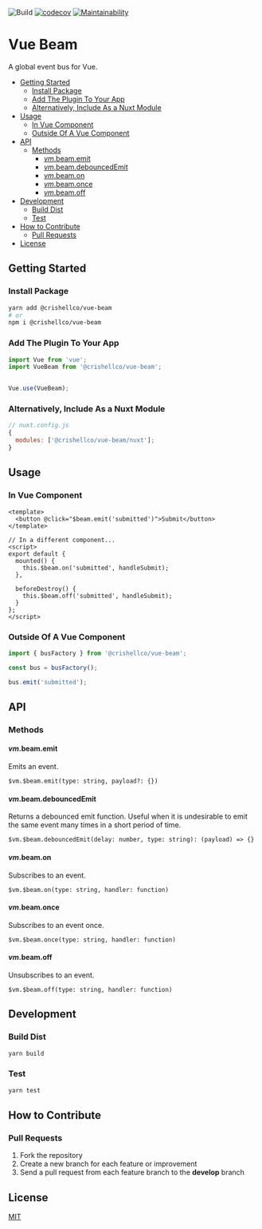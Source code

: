 ![Build](https://github.com/crishellco/vue-beam/workflows/Build/badge.svg)
[![codecov](https://codecov.io/gh/crishellco/vue-beam/branch/master/graph/badge.svg?token=M7N86U5GF7)](https://codecov.io/gh/crishellco/vue-beam)
[![Maintainability](https://api.codeclimate.com/v1/badges/b3806bbadbec2ed40c08/maintainability)](https://codeclimate.com/github/crishellco/vue-beam/maintainability)

# Vue Beam

A global event bus for Vue.

- [Getting Started](#getting-started)
  - [Install Package](#install-package)
  - [Add The Plugin To Your App](#add-the-plugin-to-your-app)
  - [Alternatively, Include As a Nuxt Module](#alternatively-include-as-a-nuxt-module)
- [Usage](#usage)
  - [In Vue Component](#in-vue-component)
  - [Outside Of A Vue Component](#outside-of-a-vue-component)
- [API](#api)
  - [Methods](#methods)
    - [$vm.$beam.emit](#vmbeamemit)
    - [$vm.$beam.debouncedEmit](#vmbeamdebouncedemit)
    - [$vm.$beam.on](#vmbeamon)
    - [$vm.$beam.once](#vmbeamonce)
    - [$vm.$beam.off](#vmbeamoff)
- [Development](#development)
  - [Build Dist](#build-dist)
  - [Test](#test)
- [How to Contribute](#how-to-contribute)
  - [Pull Requests](#pull-requests)
- [License](#license)

## Getting Started

### Install Package

```bash
yarn add @crishellco/vue-beam
# or
npm i @crishellco/vue-beam
```

### Add The Plugin To Your App

```javascript
import Vue from 'vue';
import VueBeam from '@crishellco/vue-beam';


Vue.use(VueBeam);
```

### Alternatively, Include As a Nuxt Module

```javascript
// nuxt.config.js
{
  modules: ['@crishellco/vue-beam/nuxt'];
}
```

## Usage

### In Vue Component
```vue
<template>
  <button @click="$beam.emit('submitted')">Submit</button>
</template>

// In a different component...
<script>
export default {
  mounted() {
    this.$beam.on('submitted', handleSubmit);
  },

  beforeDestroy() {
    this.$beam.off('submitted', handleSubmit);
  }
};
</script>
```

### Outside Of A Vue Component
```javascript
import { busFactory } from '@crishellco/vue-beam';

const bus = busFactory();

bus.emit('submitted');
```

## API

### Methods

#### $vm.$beam.emit

Emits an event.

`$vm.$beam.emit(type: string, payload?: {})`

#### $vm.$beam.debouncedEmit

Returns a debounced emit function. Useful when it is undesirable to emit the same event many times in a short period of time.

`$vm.$beam.debouncedEmit(delay: number, type: string): (payload) => {}`

#### $vm.$beam.on

Subscribes to an event.

`$vm.$beam.on(type: string, handler: function)`

#### $vm.$beam.once

Subscribes to an event once.

`$vm.$beam.once(type: string, handler: function)`

#### $vm.$beam.off

Unsubscribes to an event.

`$vm.$beam.off(type: string, handler: function)`

## Development

### Build Dist

```bash
yarn build
```

### Test

```bash
yarn test
```

## How to Contribute

### Pull Requests

1. Fork the repository
2. Create a new branch for each feature or improvement
3. Send a pull request from each feature branch to the **develop** branch

## License

[MIT](http://opensource.org/licenses/MIT)
  